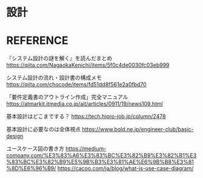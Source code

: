 # 設計



# REFERENCE
『システム設計の謎を解く』を読んだまとめ
https://qiita.com/NagaokaKenichi/items/5f0c4de0030fc03eb999

システム設計の流れ・設計書の構成メモ
https://qiita.com/chocode/items/fd51dd8f561e2a0fbd70


「要件定義書のアウトライン作成」完全マニュアル
https://atmarkit.itmedia.co.jp/ait/articles/0911/19/news109.html


基本設計はどこまでする？
https://tech.hipro-job.jp/column/2478

基本設計に必要なのは全体視点
https://www.bold.ne.jp/engineer-club/basic-design



ユースケース図の書き方
https://medium-company.com/%E3%83%A6%E3%83%BC%E3%82%B9%E3%82%B1%E3%83%BC%E3%82%B9%E5%9B%B3%E3%81%AE%E6%9B%B8%E3%81%8D%E6%96%B9/
https://cacoo.com/ja/blog/what-is-use-case-diagram/

